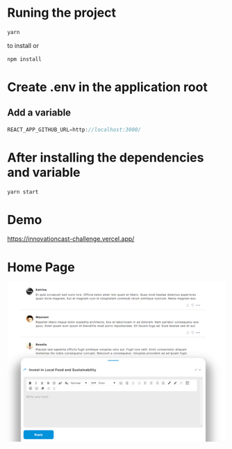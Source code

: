 # Runing the project
```js
yarn
``` 
to install or 
```js
npm install
```

# Create .env in the application root

## Add a variable
```js
REACT_APP_GITHUB_URL=http://localhost:3000/
```

# After installing the dependencies and variable

```js
yarn start
```
# Demo
https://innovationcast-challenge.vercel.app/

# Home Page
![HOME PAGE](.github/innovationcast.png) 
